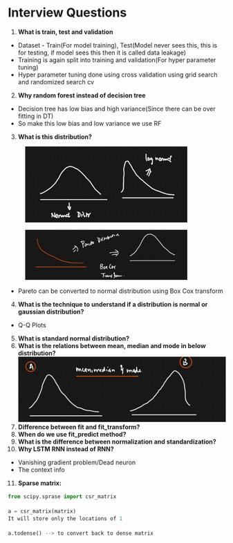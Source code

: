 # Interview Questions

1. **What is train, test and validation**

* &#x20;Dataset - Train(For model training), Test(Model never sees this, this is for testing, if model sees this then it is called data leakage)
* Training is again split into training and validation(For hyper parameter tuning)
* Hyper parameter tuning done using cross validation using grid search and randomized search cv

2. **Why random forest instead of decision tree**

* Decision tree has low bias and high variance(Since there can be over fitting in DT)
* So make this low bias and low variance we use RF

3. **What is this distribution?**

<figure><img src=".gitbook/assets/image (2) (1) (1) (1) (1) (1) (1) (1).png" alt="" width="375"><figcaption></figcaption></figure>

<figure><img src=".gitbook/assets/image (1) (1) (1) (1) (1) (1) (1) (1) (1).png" alt="" width="375"><figcaption></figcaption></figure>

* Pareto can be converted to normal distribution using Box Cox transform

4. **What is the technique to understand if a distribution is normal or gaussian distribution?**

* Q-Q Plots

5. **What is standard normal distribution?**
6. **What is the relations between mean, median and mode in below distribution?**![](<.gitbook/assets/image (3) (1) (1) (1) (1) (1) (1).png>)
7. **Difference between fit and fit\_transform?**
8. **When do we use fit\_predict method?**
9. **What is the difference between normalization and standardization?**
10. **Why LSTM RNN instead of RNN?**

* Vanishing gradient problem/Dead neuron
* The context info

11. **Sparse matrix:**

```python
from scipy.sprase import csr_matrix

a = csr_matrix(matrix)
It will store only the locations of 1

a.todense() --> to convert back to dense matrix
```

